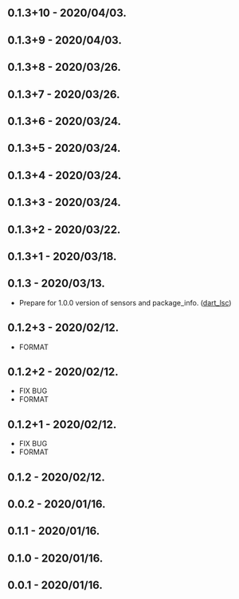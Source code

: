 ## 0.1.3+10 - 2020/04/03.
## 0.1.3+9 - 2020/04/03.
## 0.1.3+8 - 2020/03/26.
## 0.1.3+7 - 2020/03/26.
## 0.1.3+6 - 2020/03/24.
## 0.1.3+5 - 2020/03/24.
## 0.1.3+4 - 2020/03/24.
## 0.1.3+3 - 2020/03/24.
## 0.1.3+2 - 2020/03/22.
## 0.1.3+1 - 2020/03/18.
## 0.1.3 - 2020/03/13.

* Prepare for 1.0.0 version of sensors and package_info. ([dart_lsc](http://github.com/amirh/dart_lsc))

## 0.1.2+3 - 2020/02/12.
 - FORMAT
## 0.1.2+2 - 2020/02/12.
 - FIX BUG
 - FORMAT
## 0.1.2+1 - 2020/02/12.
 - FIX BUG
 - FORMAT
## 0.1.2 - 2020/02/12.
## 0.0.2 - 2020/01/16.
## 0.1.1 - 2020/01/16.
## 0.1.0 - 2020/01/16.
## 0.0.1 - 2020/01/16.
